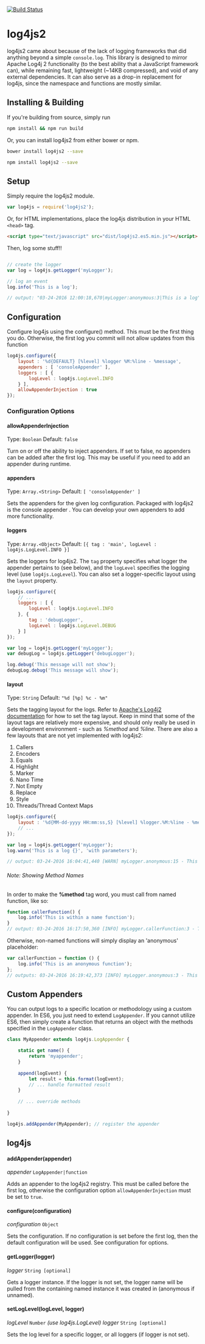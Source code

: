 [![Build Status](https://travis-ci.org/anigenero/log4js2.svg?branch=master)](https://travis-ci.org/anigenero/log4js2)

# log4js2
log4js2 came about because of the lack of logging frameworks that did anything beyond a simple 
`console.log`. This library is designed to mirror Apache Log4j 2 functionality (to the best 
ability that a JavaScript framework can), while remaining fast, lightweight (~14KB compressed), 
and void of any external dependencies. It can also serve as a drop-in replacement for log4js, 
since the namespace and functions are mostly similar.

## Installing & Building

If you're building from source, simply run

```bash
npm install && npm run build
```

Or, you can install log4js2 from either bower or npm.

```bash
bower install log4js2 --save
```

```bash
npm install log4js2 --save
```

## Setup

Simply require the log4js2 module.

```javascript
var log4js = require('log4js2');
```

Or, for HTML implementations, place the log4js distribution in your HTML ```<head>``` tag.

```html
<script type="text/javascript" src="dist/log4js2.es5.min.js"></script>
```

Then, log some stuff!!

```javascript

// create the logger
var log = log4js.getLogger('myLogger');

// log an event
log.info('This is a log');

// output: "03-24-2016 12:00:18,670|myLogger:anonymous:3|This is a log"
```

## Configuration

Configure log4js using the configure() method. This must be the first thing you do. Otherwise, 
the first log you commit will not allow updates from this function

```javascript
log4js.configure({
    layout : '%d{DEFAULT} [%level] %logger %M:%line - %message',
    appenders : [ 'consoleAppender' ],
    loggers : [ {
        logLevel : log4js.LogLevel.INFO
    } ],
    allowAppenderInjection : true
});
```

### Configuration Options

#### allowAppenderInjection
Type: `Boolean`
Default: `false`

Turn on or off the ability to inject appenders. If set to false, no appenders can be added after 
the first log. This may be useful if you need to add an appender during runtime.

#### appenders
Type: `Array.<String>`
Default: `[ 'consoleAppender' ]`

Sets the appenders for the given log configuration. Packaged with log4js2 is the console appender
. You can develop your own appenders to add more functionality.

#### loggers
Type: `Array.<Object>`
Default: `[{ tag : 'main', logLevel : log4js.LogLevel.INFO }]`

Sets the loggers for log4js2. The `tag` property specifies what logger the appender pertains to 
(see below), and the `logLevel` specifies the logging level (use `log4js.LogLevel`). You can also
set a logger-specific layout using the `layout` property. 

```javascript
log4js.configure({
    // ...
    loggers : [ {
	    logLevel : log4js.LogLevel.INFO
    }, {
		tag : 'debugLogger',
		logLevel : log4js.LogLevel.DEBUG
	} ]
});

var log = log4js.getLogger('myLogger');
var debugLog = log4js.getLogger('debugLogger');

log.debug('This message will not show');
debugLog.debug('This message will show');
```

#### layout
Type: `String`
Default: `"%d [%p] %c - %m"`

Sets the tagging layout for the logs. Refer to 
[Apache's Log4j2 documentation](https://logging.apache.org/log4j/2.x/manual/layouts.html) for how
to set the tag layout. Keep in mind that some of the layout tags are relatively more expensive, 
and should only really be used in a development environment - such as *%method* and *%line*.
There are also a few layouts that are not yet implemented with log4js2:

1. Callers
2. Encoders
3. Equals
4. Highlight
5. Marker
6. Nano Time
7. Not Empty
8. Replace
9. Style
10. Threads/Thread Context Maps

```javascript
log4js.configure({
    layout : '%d{MM-dd-yyyy HH:mm:ss,S} [%level] %logger.%M:%line - %message',
    // ...
});

var log = log4js.getLogger('myLogger');
log.warn('This is a log {}', 'with parameters');

// output: 03-24-2016 16:04:41,440 [WARN] myLogger.anonymous:15 - This is a log with parameters

```

###### Note: Showing Method Names

In order to make the **%method** tag word, you must call from named function, like so:

```javascript
function callerFunction() {
    log.info('This is within a name function');
}
// output: 03-24-2016 16:17:50,360 [INFO] myLogger.callerFunction:3 - This is within a name function
```

Otherwise, non-named functions will simply display an 'anonymous' placeholder:

```javascript
var callerFunction = function () {
    log.info('This is an anonymous function');
};
// outputs: 03-24-2016 16:19:42,373 [INFO] myLogger.anonymous:3 - This is an anonymous function
```

## Custom Appenders
You can output logs to a specific location or methodology using a custom appender. In ES6, you 
just need to extend `LogAppender`. If you cannot utilize ES6, then simply create a function that 
returns an object with the methods specified in the `LogAppender` class.

```javascript
class MyAppender extends log4js.LogAppender {

    static get name() {
        return 'myappender';
    }
    
    append(logEvent) {
        let result = this.format(logEvent);
        // ... handle formatted result
    }
    
    // ... override methods
    
}

log4js.addAppender(MyAppender); // register the appender

```

## log4js

#### addAppender(appender)
*appender* `LogAppender|function` 

Adds an appender to the log4js2 registry. This must be called before the first log, otherwise the 
configuration option `allowAppenderInjection` must be set to `true`.

#### configure(configuration)
*configuration* `Object`

Sets the configuration. If no configuration is set before the first log, then the default 
configuration will be used. See configuration for options.

#### getLogger(logger)
*logger* `String [optional]`

Gets a logger instance. If the logger is not set, the logger name will be pulled from the
containing named instance it was created in (anonymous if unnamed).

#### setLogLevel(logLevel, logger)

*logLevel* `Number` *(use log4js.LogLevel)*
*logger* `String [optional]`

Sets the log level for a specific logger, or all loggers (if logger is not set).